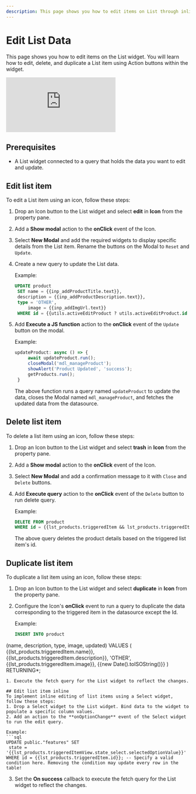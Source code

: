 ```yaml
---
description: This page shows you how to edit items on List through inline editing.
---
```


# Edit List Data
This page shows you how to edit items on the List widget. You will learn how to edit, delete, and duplicate a List item using Action buttons within the widget.

<div style={{ position: "relative", paddingBottom: "calc(50.520833333333336% + 41px)", height: "0", width: "100%" }}>
  <iframe src="https://demo.arcade.software/dbdJIVamvNUvVhwYm5GU?embed" frameborder="0" loading="lazy" webkitallowfullscreen mozallowfullscreen allowfullscreen style={{ position: "absolute", top: "0", left: "0", width: "100%", height: "100%", colorScheme: "light" }} title="Appsmith | Connect Data">
  </iframe>
</div>

## Prerequisites
- A List widget connected to a query that holds the data you want to edit and update.

## Edit list item
To edit a List item using an icon, follow these steps:
1. Drop an Icon button to the List widget and select **edit** in **Icon** from the property pane.
2. Add a **Show modal** action to the **onClick** event of the Icon.
3. Select **New Modal** and add the required widgets to display specific details from the List item.
   Rename the buttons on the Modal to `Reset` and `Update`.
4. Create a new query to update the List data.

   Example:
   ```sql
   UPDATE product
    SET name = {{inp_addProductTitle.text}},
    description = {{inp_addProductDescription.text}},
    type = 'OTHER',
		image = {{inp_addImgUrl.text}}
    WHERE id = {{utils.activeEditProduct ? utils.activeEditProduct.id : ''}};
   ```
5. Add **Execute a JS function** action to the **onClick** event of the `Update` button on the modal. 
   
   Example:
   ```jsx
   updateProduct: async () => {
		await updateProduct.run();
		closeModal('mdl_manageProduct');
		showAlert('Product Updated', 'success');
		getProducts.run();
	}
   ```
   The above function runs a query named `updateProduct` to update the data, closes the Modal named `mdl_manageProduct`, and fetches the updated data from the datasource.

## Delete list item
To delete a list item using an icon, follow these steps:
1. Drop an Icon button to the List widget and select **trash** in **Icon** from the property pane.
2. Add a **Show modal** action to the **onClick** event of the Icon.
3. Select **New Modal** and add a confirmation message to it with `Close` and `Delete` buttons.
4. Add **Execute query** action to the **onClick** event of the `Delete` button to run delete query.

   Example:
   ```sql
   DELETE FROM product 
   WHERE id = {{lst_products.triggeredItem && lst_products.triggeredItem.id}}; 
   ```
   The above query deletes the product details based on the triggered list item's id.

## Duplicate list item
To duplicate a list item using an icon, follow these steps:
1. Drop an Icon button to the List widget and select **duplicate** in **Icon** from the property pane.
2. Configure the Icon's **onClick** event to run a query to duplicate the data corresponding to the triggered item in the datasource except the Id.
   
   Example:
   ```sql
   INSERT INTO product
  (name, description, type, image, updated)
    VALUES
    (
        {{lst_products.triggeredItem.name}},
        {{lst_products.triggeredItem.description}},
        'OTHER',
        {{lst_products.triggeredItem.image}},
        {{new Date().toISOString()}}
    )
	RETURNING*;
   ```
1. Execute the fetch query for the List widget to reflect the changes. 

## Edit list item inline
To implement inline editing of list items using a Select widget, follow these steps:
1. Drop a Select widget to the List widget. Bind data to the widget to populate a specific column values.
2. Add an action to the **onOptionChange** event of the Select widget to run the edit query.

   Example:
   ```sql
   UPDATE public."features" SET
    state = '{{lst_products.triggeredItemView.state_select.selectedOptionValue}}'
  WHERE id = {{lst_products.triggeredItem.id}}; -- Specify a valid condition here. Removing the condition may update every row in the table!
   ```
3. Set the **On success** callback to execute the fetch query for the List widget to reflect the changes.
